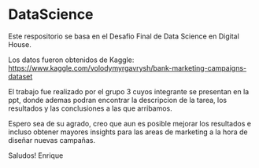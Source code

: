 # DataScience

Este respositorio se basa en el Desafio Final de Data Science en Digital House. 

Los datos fueron obtenidos de Kaggle: https://www.kaggle.com/volodymyrgavrysh/bank-marketing-campaigns-dataset

El trabajo fue realizado por el grupo 3 cuyos integrante se presentan en la ppt, donde ademas podran encontrar la descripcion de la tarea, 
los resultados y las conclusiones a las que arribamos.

Espero sea de su agrado, creo que aun es posible mejorar los resultados e incluso obtener mayores insights para las areas de marketing a la hora de
diseñar nuevas campañas.

Saludos!
Enrique 

